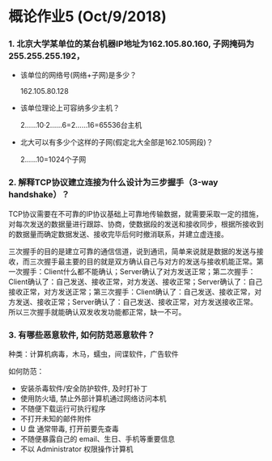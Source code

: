 # 概论作业5 (Oct/9/2018)

### 1.	北京大学某单位的某台机器IP地址为162.105.80.160, 子网掩码为255.255.255.192，

- 该单位的网络号(网络+子网)是多少？

   162.105.80.128

- 该单位理论上可容纳多少主机？

   2……10·2……6=2……16=65536台主机

- 北大可以有多少个这样的子网(假定北大全部是162.105网段)？

   2……10=1024个子网

### 2.	解释TCP协议建立连接为什么设计为三步握手（3-way handshake）？

TCP协议需要在不可靠的IP协议基础上可靠地传输数据，就需要采取一定的措施，对每次发送的数据量进行跟踪、协商，使数据段的发送和接收同步，根据所接收到的数据量而确定数据发送、接收完毕后何时撤消联系，并建立虚连接。

三次握手的目的是建立可靠的通信信道，说到通讯，简单来说就是数据的发送与接收，而三次握手最主要的目的就是双方确认自己与对方的发送与接收机能正常。第一次握手：Client什么都不能确认；Server确认了对方发送正常；第二次握手：Client确认了：自己发送、接收正常，对方发送、接收正常；Server确认了：自己接收正常，对方发送正常；第三次握手：Client确认了：自己发送、接收正常，对方发送、接收正常；Server确认了：自己发送、接收正常，对方发送接收正常。所以三次握手就能确认双发收发功能都正常，缺一不可。

### 3.	有哪些恶意软件, 如何防范恶意软件？

种类：计算机病毒，木马，蠕虫，间谍软件，广告软件

如何防范：
- 安装杀毒软件/安全防护软件, 及时打补丁
- 使用防火墙, 禁止外部计算机通过网络访问本机
- 不随便下载运行可执行程序
- 不打开未知的邮件附件
- U 盘 通常带毒, 打开前要先查毒
- 不随便暴露自己的 email、生日、手机等重要信息
- 不以 Administrator 权限操作计算机


